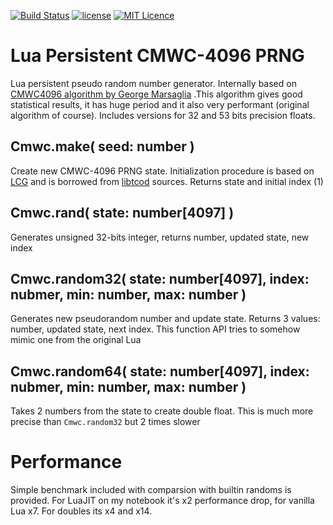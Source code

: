 [![Build Status](https://travis-ci.org/iskolbin/lcmwc.svg?branch=master)](https://travis-ci.org/iskolbin/lcmwc)
[![license](https://img.shields.io/badge/license-public%20domain-blue.svg)](http://unlicense.org/)
[![MIT Licence](https://badges.frapsoft.com/os/mit/mit.svg?v=103)](https://opensource.org/licenses/mit-license.php)

Lua Persistent CMWC-4096 PRNG
=============================

Lua persistent pseudo random number generator. Internally based on
[CMWC4096 algorithm by George Marsaglia](https://en.wikipedia.org/wiki/Multiply-with-carry)
.This algorithm gives good statistical results, it has huge period and it also
very performant (original algorithm of course). Includes versions for 32 and 53
bits precision floats.

Cmwc.make( seed: number )
-------------------------

Create new CMWC-4096 PRNG state. Initialization procedure is based on [LCG](
https://en.wikipedia.org/wiki/Linear_congruential_generator) and is borrowed
from [libtcod](http://roguecentral.org/doryen/libtcod/) sources. Returns state
and initial index (1)

Cmwc.rand( state: number[4097] )
--------------------------------

Generates unsigned 32-bits integer, returns number, updated state, new index

Cmwc.random32( state: number[4097], index: nubmer, min: number, max: number )
-----------------------------------------------------------------------------

Generates new pseudorandom number and update state. Returns 3 values: number,
updated state, next index. This function API tries to somehow mimic one from
the original Lua

Cmwc.random64( state: number[4097], index: nubmer, min: number, max: number )
-----------------------------------------------------------------------------

Takes 2 numbers from the state to create double float. This is much more precise
than `Cmwc.random32` but 2 times slower

Performance
===========

Simple benchmark included with comparsion with builtin randoms is provided.
For LuaJIT on my notebook it's x2 performance drop, for vanilla Lua x7. For
doubles its x4 and x14.
